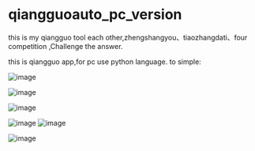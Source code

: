 # qiangguoauto_pc_version
this is my qiangguo tool  each other,zhengshangyou、tiaozhangdati、four competition  ,Challenge the answer.


this is qiangguo app,for pc use python language.
to simple:

![image](https://user-images.githubusercontent.com/37164406/115832918-07c5c680-a446-11eb-90be-c03d79d6d3b8.png)

![image](https://user-images.githubusercontent.com/37164406/115832978-1a400000-a446-11eb-886b-84ade737833b.png)

![image](https://user-images.githubusercontent.com/37164406/115833048-30e65700-a446-11eb-80da-972e6f7a02c9.png)

![image](https://user-images.githubusercontent.com/37164406/115833096-3e9bdc80-a446-11eb-8dba-983dd87139d1.png)
![image](https://user-images.githubusercontent.com/37164406/115833154-49ef0800-a446-11eb-92ff-36f767b7e5d3.png)

![image](https://user-images.githubusercontent.com/37164406/115834150-79eadb00-a447-11eb-8228-4f88b8e08fa2.png)

